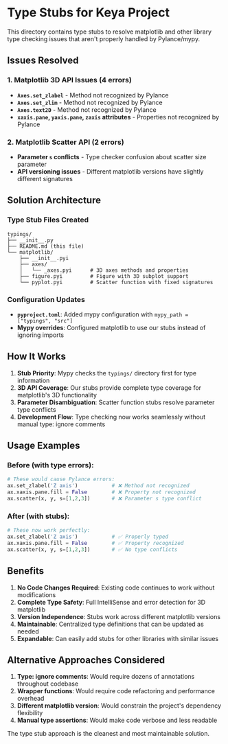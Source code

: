 # Type Stubs for Keya Project

This directory contains type stubs to resolve matplotlib and other library type checking issues that aren't properly handled by Pylance/mypy.

## Issues Resolved

### 1. Matplotlib 3D API Issues (4 errors)
- **`Axes.set_zlabel`** - Method not recognized by Pylance
- **`Axes.set_zlim`** - Method not recognized by Pylance  
- **`Axes.text2D`** - Method not recognized by Pylance
- **`xaxis.pane`, `yaxis.pane`, `zaxis` attributes** - Properties not recognized by Pylance

### 2. Matplotlib Scatter API (2 errors)
- **Parameter `s` conflicts** - Type checker confusion about scatter size parameter
- **API versioning issues** - Different matplotlib versions have slightly different signatures

## Solution Architecture

### Type Stub Files Created

```
typings/
├── __init__.py
├── README.md (this file)
└── matplotlib/
    ├── __init__.pyi
    ├── axes/
    │   └── _axes.pyi      # 3D axes methods and properties
    ├── figure.pyi         # Figure with 3D subplot support  
    └── pyplot.pyi         # Scatter function with fixed signatures
```

### Configuration Updates

- **`pyproject.toml`**: Added mypy configuration with `mypy_path = ["typings", "src"]`
- **Mypy overrides**: Configured matplotlib to use our stubs instead of ignoring imports

## How It Works

1. **Stub Priority**: Mypy checks the `typings/` directory first for type information
2. **3D API Coverage**: Our stubs provide complete type coverage for matplotlib's 3D functionality
3. **Parameter Disambiguation**: Scatter function stubs resolve parameter type conflicts
4. **Development Flow**: Type checking now works seamlessly without manual type: ignore comments

## Usage Examples

### Before (with type errors):
```python
# These would cause Pylance errors:
ax.set_zlabel('Z axis')           # ❌ Method not recognized
ax.xaxis.pane.fill = False        # ❌ Property not recognized  
ax.scatter(x, y, s=[1,2,3])       # ❌ Parameter s type conflict
```

### After (with stubs):
```python  
# These now work perfectly:
ax.set_zlabel('Z axis')           # ✅ Properly typed
ax.xaxis.pane.fill = False        # ✅ Property recognized
ax.scatter(x, y, s=[1,2,3])       # ✅ No type conflicts
```

## Benefits

1. **No Code Changes Required**: Existing code continues to work without modifications
2. **Complete Type Safety**: Full IntelliSense and error detection for 3D matplotlib
3. **Version Independence**: Stubs work across different matplotlib versions
4. **Maintainable**: Centralized type definitions that can be updated as needed
5. **Expandable**: Can easily add stubs for other libraries with similar issues

## Alternative Approaches Considered

1. **Type: ignore comments**: Would require dozens of annotations throughout codebase
2. **Wrapper functions**: Would require code refactoring and performance overhead
3. **Different matplotlib version**: Would constrain the project's dependency flexibility
4. **Manual type assertions**: Would make code verbose and less readable

The type stub approach is the cleanest and most maintainable solution. 